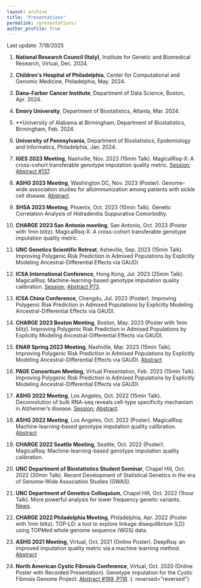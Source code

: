```yaml
---
layout: archive
title: "Presentations"
permalink: /presentations/
author_profile: true
---
```


Last update: 7/18/2025

1. **National Research Council (Italy)**, Institute for Genetic and Biomedical Research, Virtual, Dec. 2024.

1. **Children's Hospital of Philadelphia**, Center for Computational and Genomic Medicine, Philadelphia, May. 2024.

1. **Dana-Farber Cancer Institute**, Department of Data Science, Boston, Apr. 2024.

1. **Emory University**, Department of Biostatistics, Atlanta, Mar. 2024.

1. **University of Alabama at Birmingham, Department of Biostatistics, Birmingham, Feb. 2024.

1. **University of Pennsylvania**, Department of Biostatistics, Epidemiology and Informatics, Philadelphia, Jan. 2024. 

1. **IGES 2023 Meeting**, Nashville, Nov. 2023 (15min Talk).
MagicalRsq-X: A cross-cohort transferable genotype imputation quality metric.
[Session](https://site.pheedloop.com/event/IGES2023/schedule/SESCTGGNIUIEH4OQK);
[Abstract #137](https://iges.memberclicks.net/assets/docs/2023documents/2023%20IGES%20Abstracts.pdf).

1. **ASHG 2023 Meeting**, Washington DC, Nov. 2023 (Poster).
Genome-wide association studies for alloimmunization among patients with sickle cell disease.
[Abstract](https://eppro01.ativ.me/src/EventPilot/php/express/web/planner.php?id=ASHG23).

1. **SHSA 2023 Meeting**, Phoenix, Oct. 2023 (10min Talk).
Genetic Correlation Analysis of Hidradenitis Suppurativa Comorbidity.

1. **CHARGE 2023 San Antonio meeting**, San Antonio, Oct. 2023 (Poster with 1min blitz).
MagicalRsq-X: A cross-cohort transferable genotype imputation quality metric.

1. **UNC Genetics Scientific Retreat**, Asheville, Sep. 2023 (15min Talk).
Improving Polygenic Risk Prediction in Admixed Populations by Explicitly Modeling Ancestral-Differential Effects via GAUDI.

1. **ICSA International Conference**, Hong Kong, Jul. 2023 (25min Talk).
MagicalRsq: Machine-learning-based genotype imputation quality calibration.
[Session](https://international2023.icsa.org/session-schedule/);
[Abstract P73](https://international2023.icsa.org/program/).

1. **ICSA China Conference**, Chengdu, Jul. 2023 (Poster).
Improving Polygenic Risk Prediction in Admixed Populations by Explicitly Modeling Ancestral-Differential Effects via GAUDI.

1. **CHARGE 2023 Boston Meeting**, Boston, May. 2023 (Poster with 1min blitz).
Improving Polygenic Risk Prediction in Admixed Populations by Explicitly Modeling Ancestral-Differential Effects via GAUDI.

1. **ENAR Spring 2023 Meeting**, Nashville, Mar. 2023 (15min Talk).
Improving Polygenic Risk Prediction in Admixed Populations by Explicitly Modeling Ancestral-Differential Effects via GAUDI.
[Abstract](https://www.enar.org/meetings/spring2023/program/scientific_program.pdf)

1. **PAGE Consortium Meeting**, Virtual Presentation, Feb. 2023 (15min Talk).
Improving Polygenic Risk Prediction in Admixed Populations by Explicitly Modeling Ancestral-Differential Effects via GAUDI.

1. **ASHG 2022 Meeting**, Los Angeles, Oct. 2022 (15min Talk).
Deconvolution of bulk RNA-seq reveals cell-type specificity mechanism in Alzheimer’s disease.
[Session](https://eppro01.ativ.me/web/page.php?page=Session&project=ASHG22&id=S286&filterUrn=urn:eventpilot:all:agenda:filter:metaid2=Statistical%20genetics);
[Abstract](https://eppro01.ativ.me/web/page.php?page=IntHtml&project=ASHG22&id=744).

1. **ASHG 2022 Meeting**, Los Angeles, Oct. 2022 (Poster). 
MagicalRsq: Machine-learning-based genotype imputation quality calibration.
[Abstract](https://eppro01.ativ.me/web/page.php?page=IntHtml&project=ASHG22&id=798)

1. **CHARGE 2022 Seattle Meeting**, Seattle, Oct. 2022 (Poster).
MagicalRsq: Machine-learning-based genotype imputation quality calibration.

1. **UNC Department of Biostatistics Student Seminar**, Chapel Hill, Oct. 2022 (30min Talk).
Recent Development of Statistical Genetics in the era of Genome-Wide Association Studies (GWAS).

1. **UNC Department of Genetics Colloquium**, Chapel Hill, Oct. 2022 (1hour Talk).
More powerful analysis for lower frequency genetic variants.
[News](https://www.med.unc.edu/genetics/event/wednesday-department-of-genetics-colloquium-quan-sun/).

1. **CHARGE 2022 Philadelphia Meeting**, Philadelphia, Apr. 2022 (Poster with 1min blitz).
TOP-LD: a tool to explore linkage disequilibrium (LD) using TOPMed whole genome sequence (WGS) data.

1. **ASHG 2021 Meeting**, Virtual, Oct. 2021 (Online Poster).
DeepRsq: an improved imputation quality metric via a machine learning method.
[Abstract](https://www.ashg.org/wp-content/uploads/2022/01/2021-ASHG-Meeting-Abstracts.pdf#page=1884)

1. **North American Cystic Fibrosis Conference**, Virtual, Oct. 2020 (Online Poster with Recorded Presentation).
Genotype imputation for the Cystic Fibrosis Genome Project.
[Abstract #199, P116](https://onlinelibrary.wiley.com/doi/epdf/10.1002/ppul.25089).
{: reversed="reversed"}


